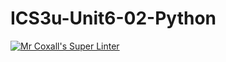 # ICS3u-Unit6-02-Python

[![Mr Coxall's Super Linter](https://github.com/Cameron-Diedrich/ICS3u-Unit6-02-Python/workflows/Mr%20Coxall's%20Super%20Linter/badge.svg)](https://github.com/Cameron-Diedrich/ICS3u-Unit6-02-Python/actions/)

